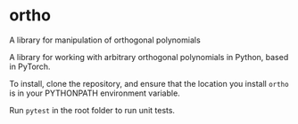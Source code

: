 # ortho
A library for manipulation of orthogonal polynomials 

A library for working with arbitrary orthogonal polynomials in Python, based
in PyTorch. 

To install, clone the repository, and ensure that the location you install 
`ortho` is in your PYTHONPATH environment variable. 

Run `pytest` in the root folder to run unit tests.
